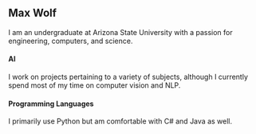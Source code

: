 ## Max Wolf
I am an undergraduate at Arizona State University with a passion for engineering, computers, and science.

#### AI
I work on projects pertaining to a variety of subjects, although I currently spend most of my time on computer vision and NLP.

#### Programming Languages
<p>
I primarily use Python but am comfortable with C# and Java as well.
</p>
